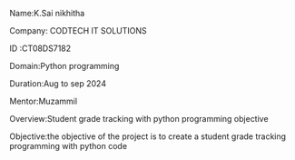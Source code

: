 Name:K.Sai nikhitha

Company: CODTECH IT SOLUTIONS

ID :CT08DS7182

Domain:Python programming

Duration:Aug to sep 2024

Mentor:Muzammil

Overview:Student grade tracking with python programming objective

Objective:the objective of the project is to create a student grade tracking programming with python code
